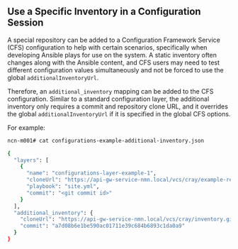 
## Use a Specific Inventory in a Configuration Session

A special repository can be added to a Configuration Framework Service (CFS) configuration to help with certain scenarios, specifically when developing Ansible plays for use on the system. A static inventory often changes along with the Ansible content, and CFS users may need to test different configuration values simultaneously and not be forced to use the global `additionalInventoryUrl`.

Therefore, an `additional_inventory` mapping can be added to the CFS configuration. Similar to a standard configuration layer, the additional inventory only requires a commit and repository clone URL, and it overrides the global `additionalInventoryUrl` if it is specified in the global CFS options.

For example:

```bash
ncn-m001# cat configurations-example-additional-inventory.json

{
  "layers": [
    {
      "name": "configurations-layer-example-1",
      "cloneUrl": "https://api-gw-service-nmn.local/vcs/cray/example-repo.git",
      "playbook": "site.yml",
      "commit": "<git commit id>"
    }
  ],
  "additional_inventory": {
    "cloneUrl": "https://api-gw-service-nmn.local/vcs/cray/inventory.git",
    "commit": "a7d08b6e1be590ac01711e39c684b6893c1da0a9"
  }
}
```


